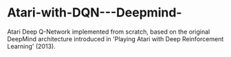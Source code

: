 # Atari-with-DQN---Deepmind-
Atari Deep Q-Network implemented from scratch, based on the original DeepMind architecture introduced in 'Playing Atari with Deep Reinforcement Learning' (2013).
